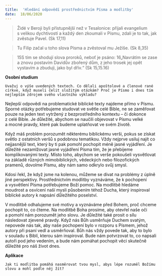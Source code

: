 ```yaml
---
title:  'Hledání odpovědí prostřednictvím Písma a modlitby'
date:  18/06/2020
---
```


> <p></p>
> Židé v Beroji byli přístupnější než v Tesalonice: přijali evangelium s velikou dychtivostí a každý den zkoumali v Písmu, zdali je to tak, jak zvěstuje Pavel. (Sk 17,11)

> <p></p>
> Tu Filip začal u toho slova Písma a zvěstoval mu Ježíše. (Sk 8,35)

> <p></p>
> 15S tím se shodují slova proroků, neboť je psáno: 16„Navrátím se zase a znovu postavím Davidův zbořený dům, z jeho trosek jej opět vystavím a zbuduji, jako byl dřív.“ (Sk 15,15.16)

**Osobní studium**

`Uvažuj o výše uvedených textech. Co dělali apoštolové a členové rané církve, když museli čelit složitým otázkám? Proč je Písmo i dnes tím nejlepším zdrojem svého vlastního výkladu?`

Nejlepší odpovědi na problematické biblické texty najdeme přímo v Písmu. Sporné otázky potřebujeme studovat ve světle celé Bible, ne se zaměřovat pouze na jeden text vytržený z bezprostředního kontextu – či dokonce z celé Bible. Je důležité, abychom se naučili objevovat v Písmu velké a mocné pravdy, které pak budeme uplatňovat ve svém životě.

Když máš problém porozumět některému biblickému verši, pokus se získat světlo z ostatních veršů s podobnou tematikou. Vždy nejprve usiluj najít co nejjasnější text, který by ti pak pomohl pochopit méně jasné vyjádření. Je důležité nezamlžovat jasné vyjádření Písma tím, že je přebijeme komplikovanými texty. Místo toho, abychom se verše pokoušeli vysvětlovat na základě různých mimobiblických, vědeckých nebo filozofických pramenů, dovolme Písmu, aby nám samo odkrylo svůj smysl.

Kdosi řekl, že když jsme na kolenou, můžeme se dívat na problémy z úplně jiné perspektivy. Prostřednictvím modlitby vyznáváme, že k pochopení a vysvětlení Písma potřebujeme Boží pomoc. Na modlitbě hledáme moudrost a osvícení naší mysli působením téhož Ducha, který inspiroval biblické autory k napsání důležitého poselství.

V modlitbě odhalujeme své motivy a vyznáváme před Bohem, proč chceme pochopit to, co čteme. Na modlitbě Boha prosíme, aby otevřel naše oči a pomohl nám porozumět jeho slovu. Je důležité také prosit o sílu následovat zjevené pravdy. Když nás Bůh usměrňuje Duchem svatým, nepovede nás tak, aby naše pochopení bylo v rozporu s Písmem, jehož autory při psaní vedl a usměrňoval. Bůh nás vždy povede tak, aby to bylo v souladu s Biblí, kterou sám inspiroval. Bude nám potvrzovat to, co napsali autoři pod jeho vedením, a bude nám pomáhat pochopit věci skutečně důležité pro náš život dnes.

**Aplikace**

`Jak ti modlitba pomáhá nasměrovat tvou mysl, abys lépe rozuměl Božímu slovu a mohl podle něj žít?`